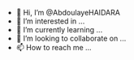 - 👋 Hi, I’m @AbdoulayeHAIDARA
- 👀 I’m interested in ...
- 🌱 I’m currently learning ...
- 💞️ I’m looking to collaborate on ...
- 📫 How to reach me ...

<!---
AbdoulayeHAIDARA/AbdoulayeHAIDARA is a ✨ special ✨ repository because its `README.md` (this file) appears on your GitHub profile.
You can click the Preview link to take a look at your changes.
--->

